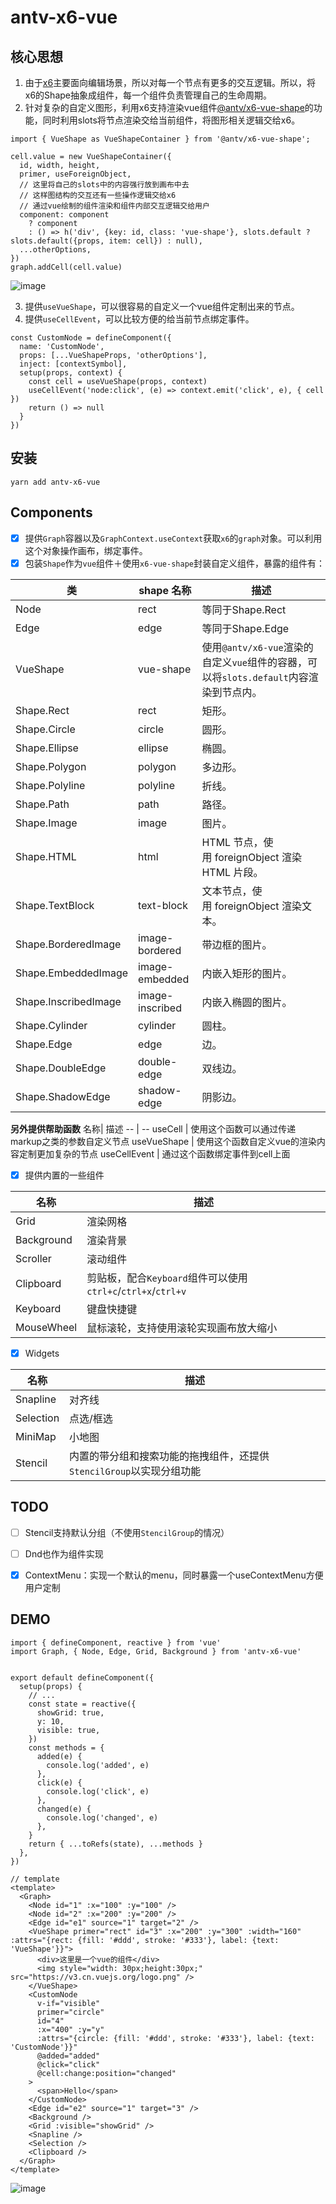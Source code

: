 # antv-x6-vue

## 核心思想
1. 由于[x6](https://www.npmjs.com/package/@antv/x6)主要面向编辑场景，所以对每一个节点有更多的交互逻辑。所以，将x6的Shape抽象成组件，每一个组件负责管理自己的生命周期。
2. 针对复杂的自定义图形，利用x6支持渲染vue组件[@antv/x6-vue-shape](https://www.npmjs.com/package/@antv/x6-vue-shape)的功能，同时利用slots将节点渲染交给当前组件，将图形相关逻辑交给x6。
```
import { VueShape as VueShapeContainer } from '@antv/x6-vue-shape';

cell.value = new VueShapeContainer({
  id, width, height,
  primer, useForeignObject,
  // 这里将自己的slots中的内容强行放到画布中去
  // 这样图结构的交互还有一些操作逻辑交给x6
  // 通过vue绘制的组件渲染和组件内部交互逻辑交给用户
  component: component
    ? component
    : () => h('div', {key: id, class: 'vue-shape'}, slots.default ? slots.default({props, item: cell}) : null),
  ...otherOptions,
})
graph.addCell(cell.value)

```

![image](https://user-images.githubusercontent.com/1826685/164878557-0c1ef06e-4e82-4204-b6a8-9347c8fd351e.png)

3. 提供`useVueShape`，可以很容易的自定义一个vue组件定制出来的节点。
4. 提供`useCellEvent`，可以比较方便的给当前节点绑定事件。
```
const CustomNode = defineComponent({
  name: 'CustomNode',
  props: [...VueShapeProps, 'otherOptions'],
  inject: [contextSymbol],
  setup(props, context) {
    const cell = useVueShape(props, context)
    useCellEvent('node:click', (e) => context.emit('click', e), { cell })
    return () => null
  }
})
```

## 安装
```
yarn add antv-x6-vue
```

## Components
- [x] 提供`Graph`容器以及`GraphContext.useContext`获取`x6`的`graph`对象。可以利用这个对象操作画布，绑定事件。
- [x] 包装`Shape`作为`vue`组件＋使用`x6-vue-shape`封装自定义组件，暴露的组件有：

类 | shape 名称| 描述
-- | -- | --
Node | rect | 等同于Shape.Rect
Edge | edge | 等同于Shape.Edge
VueShape | vue-shape | 使用`@antv/x6-vue`渲染的自定义`vue`组件的容器，可以将`slots.default`内容渲染到节点内。
Shape.Rect | rect | 矩形。
Shape.Circle | circle | 圆形。
Shape.Ellipse | ellipse | 椭圆。
Shape.Polygon | polygon | 多边形。
Shape.Polyline | polyline | 折线。
Shape.Path | path | 路径。
Shape.Image | image | 图片。
Shape.HTML | html | HTML 节点，使用 foreignObject 渲染 HTML 片段。
Shape.TextBlock | text-block | 文本节点，使用 foreignObject 渲染文本。
Shape.BorderedImage | image-bordered | 带边框的图片。
Shape.EmbeddedImage | image-embedded | 内嵌入矩形的图片。
Shape.InscribedImage | image-inscribed | 内嵌入椭圆的图片。
Shape.Cylinder | cylinder | 圆柱。
Shape.Edge | edge | 边。
Shape.DoubleEdge | double-edge | 双线边。
Shape.ShadowEdge | shadow-edge | 阴影边。

**另外提供帮助函数**
名称| 描述
 -- | --
useCell | 使用这个函数可以通过传递markup之类的参数自定义节点
useVueShape | 使用这个函数自定义vue的渲染内容定制更加复杂的节点
useCellEvent | 通过这个函数绑定事件到cell上面

- [x] 提供内置的一些组件

名称| 描述
 -- | --
Grid | 渲染网格
Background | 渲染背景
Scroller | 滚动组件
Clipboard | 剪贴板，配合`Keyboard`组件可以使用`ctrl+c`/`ctrl+x`/`ctrl+v`
Keyboard | 键盘快捷键
MouseWheel | 鼠标滚轮，支持使用滚轮实现画布放大缩小

- [x] Widgets

名称| 描述
 -- | --
Snapline | 对齐线
Selection | 点选/框选
MiniMap | 小地图
Stencil | 内置的带分组和搜索功能的拖拽组件，还提供`StencilGroup`以实现分组功能

## TODO
- [ ] Stencil支持默认分组（不使用`StencilGroup`的情况）
- [ ] Dnd也作为组件实现
- [x] ContextMenu：实现一个默认的menu，同时暴露一个useContextMenu方便用户定制


## DEMO

```
import { defineComponent, reactive } from 'vue'
import Graph, { Node, Edge, Grid, Background } from 'antv-x6-vue'


export default defineComponent({
  setup(props) {
    // ...
    const state = reactive({
      showGrid: true,
      y: 10,
      visible: true,
    })
    const methods = {
      added(e) {
        console.log('added', e)
      },
      click(e) {
        console.log('click', e)
      },
      changed(e) {
        console.log('changed', e)
      },
    }
    return { ...toRefs(state), ...methods }
  },
})

// template
<template>
  <Graph>
    <Node id="1" :x="100" :y="100" />
    <Node id="2" :x="200" :y="200" />
    <Edge id="e1" source="1" target="2" />
    <VueShape primer="rect" id="3" :x="200" :y="300" :width="160" :attrs="{rect: {fill: '#ddd', stroke: '#333'}, label: {text: 'VueShape'}}">
      <div>这里是一个vue的组件</div>
      <img style="width: 30px;height:30px;" src="https://v3.cn.vuejs.org/logo.png" />
    </VueShape>
    <CustomNode
      v-if="visible"
      primer="circle"
      id="4"
      :x="400" :y="y"
      :attrs="{circle: {fill: '#ddd', stroke: '#333'}, label: {text: 'CustomNode'}}"
      @added="added"
      @click="click"
      @cell:change:position="changed"
    >
      <span>Hello</span>
    </CustomNode>
    <Edge id="e2" source="1" target="3" />
    <Background />
    <Grid :visible="showGrid" />
    <Snapline />
    <Selection />
    <Clipboard />
  </Graph>
</template>

```

![image](https://user-images.githubusercontent.com/1826685/165029093-e4b17e24-898d-48cc-b4cf-fdf211c8a952.png)



